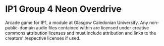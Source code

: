 # IP1 Group 4 Neon Overdrive
 Arcade game for IP1, a module at Glasgow Caledonian University. Any non-public-domain audio files contained within are licensed under creative commons attribution licenses and must include attribution and links to the creators' respective licenses if used.
